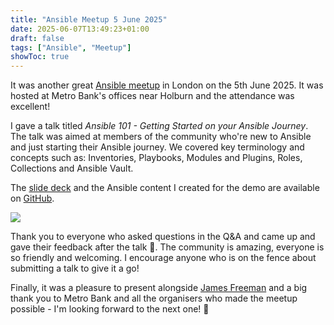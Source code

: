 ```yaml
---
title: "Ansible Meetup 5 June 2025"
date: 2025-06-07T13:49:23+01:00
draft: false
tags: ["Ansible", "Meetup"]
showToc: true
---
```


It was another great [Ansible meetup](https://www.meetup.com/ansible-london/events/307305041/) in London on the 5th June 2025. It was hosted at Metro Bank's offices near Holburn and the attendance was excellent!

I gave a talk titled *Ansible 101 - Getting Started on your Ansible Journey*. The talk was aimed at members of the community who're new to Ansible and just starting their Ansible journey. We covered key terminology and concepts such as: Inventories, Playbooks, Modules and Plugins, Roles, Collections and Ansible Vault.

The [slide deck](https://docs.google.com/presentation/d/1C8z6MniRU3l4nVBg-yClhrPaI3YvuZVXAUQXPAUru0k/edit?usp=sharing) and the Ansible content I created for the demo are available on [GitHub](https://github.com/dbrennand/demos/tree/meetup-may/ansible/meetup-june-5).

![](../images/ansible-meetup-5-june.jpeg)

Thank you to everyone who asked questions in the Q&A and came up and gave their feedback after the talk :slightly_smiling_face:. The community is amazing, everyone is so friendly and welcoming. I encourage anyone who is on the fence about submitting a talk to give it a go!

Finally, it was a pleasure to present alongside [James Freeman](https://www.linkedin.com/in/jamesfreeman959/?originalSubdomain=uk) and a big thank you to Metro Bank and all the organisers who made the meetup possible - I'm looking forward to the next one! :tada:
